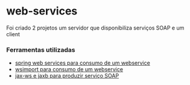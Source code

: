 # web-services

Foi criado 2 projetos um servidor que disponibiliza serviços SOAP e um client

### Ferramentas utilizadas
*  [spring web services para consumo de um webservice](https://spring.io/guides/gs/consuming-web-service/)
*  [wsimport para consumo de um webservice](https://mkyong.com/webservices/jax-ws/jax-ws-wsimport-tool-example/)
*  [jax-ws e jaxb para produzir serviço SOAP](https://www.baeldung.com/jax-ws)
